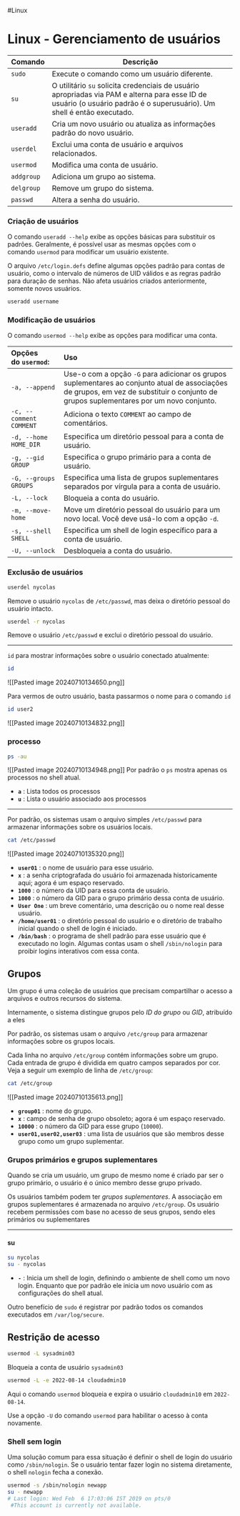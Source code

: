 #Linux 
# Linux - Gerenciamento de usuários

| **Comando** | **Descrição**                                                                                                                                                            |
| ----------- | ------------------------------------------------------------------------------------------------------------------------------------------------------------------------ |
| `sudo`      | Execute o comando como um usuário diferente.                                                                                                                             |
| `su`        | O utilitário `su` solicita credenciais de usuário apropriadas via PAM e alterna para esse ID de usuário (o usuário padrão é o superusuário). Um shell é então executado. |
| `useradd`   | Cria um novo usuário ou atualiza as informações padrão do novo usuário.                                                                                                  |
| `userdel`   | Exclui uma conta de usuário e arquivos relacionados.                                                                                                                     |
| `usermod`   | Modifica uma conta de usuário.                                                                                                                                           |
| `addgroup`  | Adiciona um grupo ao sistema.                                                                                                                                            |
| `delgroup`  | Remove um grupo do sistema.                                                                                                                                              |
| `passwd`    | Altera a senha do usuário.                                                                                                                                               |

### Criação de usuários

O comando `useradd --help` exibe as opções básicas para substituir os padrões. Geralmente, é possível usar as mesmas opções com o comando `usermod` para modificar um usuário existente.

O arquivo `/etc/login.defs` define algumas opções padrão para contas de usuário, como o intervalo de números de UID válidos e as regras padrão para duração de senhas. Não afeta usuários criados anteriormente, somente novos usuários.

```bash
useradd username
```

### Modificação de usuários

O comando `usermod --help` exibe as opções para modificar uma conta.

| Opções do `usermod`:    | Uso                                                                                                                                                                                     |
| :---------------------- | :-------------------------------------------------------------------------------------------------------------------------------------------------------------------------------------- |
| `-a, --append`          | Use-o com a opção `-G` para adicionar os grupos suplementares ao conjunto atual de associações de grupos, em vez de substituir o conjunto de grupos suplementares por um novo conjunto. |
| `-c, --comment COMMENT` | Adiciona o texto `COMMENT` ao campo de comentários.                                                                                                                                     |
| `-d, --home HOME_DIR`   | Especifica um diretório pessoal para a conta de usuário.                                                                                                                                |
| `-g, --gid GROUP`       | Especifica o grupo primário para a conta de usuário.                                                                                                                                    |
| `-G, --groups GROUPS`   | Especifica uma lista de grupos suplementares separados por vírgula para a conta de usuário.                                                                                             |
| `-L, --lock`            | Bloqueia a conta do usuário.                                                                                                                                                            |
| `-m, --move-home`       | Move um diretório pessoal do usuário para um novo local. Você deve usá-lo com a opção `-d`.                                                                                             |
| `-s, --shell SHELL`     | Especifica um shell de login específico para a conta de usuário.                                                                                                                        |
| `-U, --unlock`          | Desbloqueia a conta do usuário.                                                                                                                                                         |

### Exclusão de usuários

```bash
userdel nycolas
```
Remove o usuário `nycolas` de `/etc/passwd`, mas deixa o diretório pessoal do usuário intacto.

```bash
userdel -r nycolas
```
Remove o usuário `/etc/passwd` e exclui o diretório pessoal do usuário.


---

`id` para mostrar informações sobre o usuário conectado atualmente:

```bash
id
```
![[Pasted image 20240710134650.png]]

Para vermos de outro usuário, basta passarmos o nome para o comando `id`

```bash
id user2
```
![[Pasted image 20240710134832.png]]

### processo

```bash
ps -au
```
![[Pasted image 20240710134948.png]]
Por padrão o `ps` mostra apenas os processos no shell atual.

- **`a`** : Lista todos os processos
- **`u`** : Lista o usuário associado aos processos

---

 Por padrão, os sistemas usam o arquivo simples `/etc/passwd` para armazenar informações sobre os usuários locais.

```bash
cat /etc/passwd
```
![[Pasted image 20240710135320.png]]

- **`user01`** : o nome de usuário para esse usuário.
- **`x`** : a senha criptografada do usuário foi armazenada historicamente aqui; agora é um espaço reservado.
- **`1000`** : o número da UID para essa conta de usuário.
- **`1000`** : o número da GID para o grupo primário dessa conta de usuário.
- **`User One`** : um breve comentário, uma descrição ou o nome real desse usuário.
- **`/home/user01`** : o diretório pessoal do usuário e o diretório de trabalho inicial quando o shell de login é iniciado.
- **`/bin/bash`** : o programa de shell padrão para esse usuário que é executado no login. Algumas contas usam o shell `/﻿sbin/nologin` para proibir logins interativos com essa conta.

## Grupos

Um grupo é uma coleção de usuários que precisam compartilhar o acesso a arquivos e outros recursos do sistema.

Internamente, o sistema distingue grupos pelo _ID do grupo_ ou _GID_, atribuído a eles

Por padrão, os sistemas usam o arquivo `/etc/group` para armazenar informações sobre os grupos locais.

Cada linha no arquivo `/etc/group` contém informações sobre um grupo. Cada entrada de grupo é dividida em quatro campos separados por cor. Veja a seguir um exemplo de linha de `/etc/group`:

```bash
cat /etc/group
```
![[Pasted image 20240710135613.png]]

- **`group01`** : nome do grupo.
- **`x`** : campo de senha de grupo obsoleto; agora é um espaço reservado.
- **`10000`** : o número da GID para esse grupo (`10000`).
- **`user01,user02,user03`** : uma lista de usuários que são membros desse grupo como um grupo suplementar.

### Grupos primários e grupos suplementares

Quando se cria um usuário, um grupo de mesmo nome é criado par ser o grupo primário, o usuário é o único membro desse grupo privado.

Os usuários também podem ter _grupos suplementares_. A associação em grupos suplementares é armazenada no arquivo `/etc/group`. Os usuário recebem permissões com base no acesso de seus grupos, sendo eles primários ou suplementares


---

#### su

```bash
su nycolas
su - nycolas
```

- **`-`** : Inicia um shell de login, definindo o ambiente de shell como um novo login. Enquanto que por padrão ele inicia um novo usuário com as configurações do shell atual.

Outro benefício de `sudo` é registrar por padrão todos os comandos executados em `/var/log/secure`.

## Restrição de acesso

```bash
usermod -L sysadmin03
```
Bloqueia a conta de usuário `sysadmin03`

```bash
usermod -L -e 2022-08-14 cloudadmin10
```
Aqui o comando `usermod` bloqueia e expira o usuário `cloudadmin10` em `2022-08-14`.

Use a opção `-U` do comando `usermod` para habilitar o acesso à conta novamente.

### Shell sem login

Uma solução comum para essa situação é definir o shell de login do usuário como `/sbin/nologin`. Se o usuário tentar fazer login no sistema diretamente, o shell `nologin` fecha a conexão.

```bash
usermod -s /sbin/nologin newapp
su - newapp
# Last login: Wed Feb  6 17:03:06 IST 2019 on pts/0
 #This account is currently not available.
```












































































